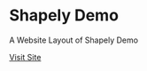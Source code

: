 <h1>Shapely Demo</h1>
<p>A Website Layout of Shapely Demo</p>
<a href="https://shapely-demo.netlify.com/">Visit Site</a>
